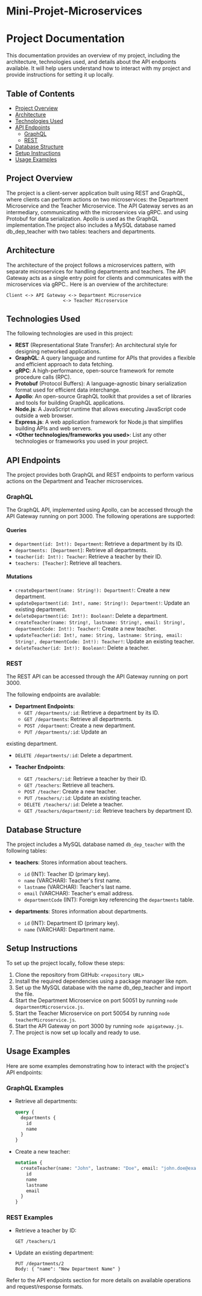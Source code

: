 ﻿# Mini-Projet-Microservices
# Project Documentation

This documentation provides an overview of my project, including the architecture, technologies used, and details about the API endpoints available. It will help users understand how to interact with my project and provide instructions for setting it up locally.

## Table of Contents

- [Project Overview](#project-overview)
- [Architecture](#architecture)
- [Technologies Used](#technologies-used)
- [API Endpoints](#api-endpoints)
  - [GraphQL](#graphql)
  - [REST](#rest)
- [Database Structure](#Database-Structure)
- [Setup Instructions](#setup-instructions)
- [Usage Examples](#usage-examples)


## Project Overview

The project is a client-server application built using REST and GraphQL, where clients can perform actions on two microservices: the Department Microservice and the Teacher Microservice. The API Gateway serves as an intermediary, communicating with the microservices via gRPC. and using Protobuf for data serialization. Apollo is used as the GraphQL implementation.The project also includes a MySQL database named db_dep_teacher with two tables: teachers and departments.

## Architecture

The architecture of the project follows a microservices pattern, with separate microservices for handling departments and teachers. The API Gateway acts as a single entry point for clients and communicates with the microservices via gRPC.. Here is an overview of the architecture:

```
Client <-> API Gateway <-> Department Microservice
                     <-> Teacher Microservice
```

## Technologies Used

The following technologies are used in this project:

- **REST** (Representational State Transfer): An architectural style for designing networked applications.
- **GraphQL**: A query language and runtime for APIs that provides a flexible and efficient approach to data fetching.
- **gRPC**: A high-performance, open-source framework for remote procedure calls (RPC).
- **Protobuf** (Protocol Buffers): A language-agnostic binary serialization format used for efficient data interchange.
- **Apollo**: An open-source GraphQL toolkit that provides a set of libraries and tools for building GraphQL applications.
- **Node.js**: A JavaScript runtime that allows executing JavaScript code outside a web browser.
- **Express.js**: A web application framework for Node.js that simplifies building APIs and web servers.
- **<Other technologies/frameworks you used>**: List any other technologies or frameworks you used in your project.

## API Endpoints

The project provides both GraphQL and REST endpoints to perform various actions on the Department and Teacher microservices.

### GraphQL

The GraphQL API, implemented using Apollo, can be accessed through the API Gateway running on port 3000. The following operations are supported:

#### Queries

- `department(id: Int!): Department`: Retrieve a department by its ID.
- `departments: [Department]`: Retrieve all departments.
- `teacher(id: Int!): Teacher`: Retrieve a teacher by their ID.
- `teachers: [Teacher]`: Retrieve all teachers.

#### Mutations

- `createDepartment(name: String!): Department!`: Create a new department.
- `updateDepartment(id: Int!, name: String!): Department!`: Update an existing department.
- `deleteDepartment(id: Int!): Boolean!`: Delete a department.
- `createTeacher(name: String!, lastname: String!, email: String!, departmentCode: Int!): Teacher!`: Create a new teacher.
- `updateTeacher(id: Int!, name: String, lastname: String, email: String!, departmentCode: Int!): Teacher!`: Update an existing teacher.
- `deleteTeacher(id: Int!): Boolean!`: Delete a teacher.

### REST

The REST API can be accessed through the API Gateway running on port 3000.

The following endpoints are available:

- **Department Endpoints**:
  - `GET /departments/:id`: Retrieve a department by its ID.
  - `GET /departments`: Retrieve all departments.
  - `POST /department`: Create a new department.
  - `PUT /departments/:id`: Update an

 existing department.
  - `DELETE /departments/:id`: Delete a department.

- **Teacher Endpoints**:
  - `GET /teachers/:id`: Retrieve a teacher by their ID.
  - `GET /teachers`: Retrieve all teachers.
  - `POST /teacher`: Create a new teacher.
  - `PUT /teachers/:id`: Update an existing teacher.
  - `DELETE /teachers/:id`: Delete a teacher.
  - `GET /teachers/department/:id`: Retrieve teachers by department ID.

## Database Structure

The project includes a MySQL database named `db_dep_teacher` with the following tables:

- **teachers**: Stores information about teachers.
  - `id` (INT): Teacher ID (primary key).
  - `name` (VARCHAR): Teacher's first name.
  - `lastname` (VARCHAR): Teacher's last name.
  - `email` (VARCHAR): Teacher's email address.
  - `departmentCode` (INT): Foreign key referencing the `departments` table.

- **departments**: Stores information about departments.
  - `id` (INT): Department ID (primary key).
  - `name` (VARCHAR): Department name.

## Setup Instructions

To set up the project locally, follow these steps:

1. Clone the repository from GitHub: `<repository URL>`
2. Install the required dependencies using a package manager like npm.
3. Set up the MySQL database with the name db_dep_teacher and import the file.
4. Start the Department Microservice on port 50051 by running `node departmentMicroservice.js`.
5. Start the Teacher Microservice on port 50054 by running `node teacherMicroservice.js`.
6. Start the API Gateway on port 3000 by running `node apigateway.js`.
7. The project is now set up locally and ready to use.

## Usage Examples

Here are some examples demonstrating how to interact with the project's API endpoints:

### GraphQL Examples

- Retrieve all departments:

  ```graphql
  query {
    departments {
      id
      name
    }
  }
  ```

- Create a new teacher:

  ```graphql
  mutation {
    createTeacher(name: "John", lastname: "Doe", email: "john.doe@example.com", departmentCode: 1) {
      id
      name
      lastname
      email
    }
  }
  ```

### REST Examples

- Retrieve a teacher by ID:

  ```
  GET /teachers/1
  ```

- Update an existing department:

  ```
  PUT /departments/2
  Body: { "name": "New Department Name" }
  ```

Refer to the API endpoints section for more details on available operations and request/response formats.


